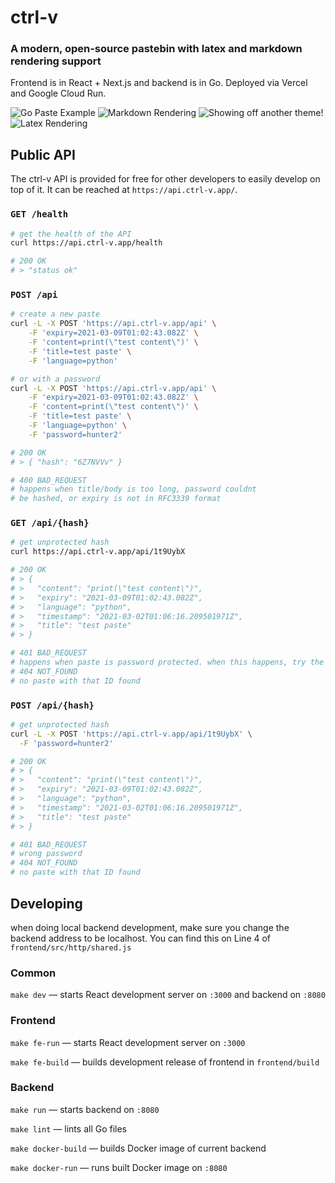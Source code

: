 # ctrl-v
### A modern, open-source pastebin with latex and markdown rendering support
Frontend is in React + Next.js and backend is in Go. Deployed via Vercel and Google Cloud Run.

![Go Paste Example](https://user-images.githubusercontent.com/23178940/83225601-06f0bb80-a135-11ea-9af2-9f2946459fe7.png)
![Markdown Rendering](https://user-images.githubusercontent.com/23178940/83225605-0821e880-a135-11ea-9efd-e7242ebde265.png)
![Showing off another theme!](https://user-images.githubusercontent.com/23178940/83225610-0a844280-a135-11ea-8c7c-4a0ecb13f379.png)
![Latex Rendering](https://user-images.githubusercontent.com/23178940/83225613-0c4e0600-a135-11ea-9f27-e5653cf9f343.png)

## Public API
The ctrl-v API is provided for free for other developers to easily develop on top of it. It can be reached at `https://api.ctrl-v.app/`.

### `GET /health`
```bash
# get the health of the API
curl https://api.ctrl-v.app/health

# 200 OK
# > "status ok"
```

### `POST /api`
```bash
# create a new paste
curl -L -X POST 'https://api.ctrl-v.app/api' \
    -F 'expiry=2021-03-09T01:02:43.082Z' \
    -F 'content=print(\"test content\")' \
    -F 'title=test paste' \
    -F 'language=python'

# or with a password
curl -L -X POST 'https://api.ctrl-v.app/api' \
    -F 'expiry=2021-03-09T01:02:43.082Z' \
    -F 'content=print(\"test content\")' \
    -F 'title=test paste' \
    -F 'language=python' \
    -F 'password=hunter2'

# 200 OK
# > { "hash": "6Z7NVVv" }

# 400 BAD_REQUEST
# happens when title/body is too long, password couldnt
# be hashed, or expiry is not in RFC3339 format
```
### `GET /api/{hash}`
```bash
# get unprotected hash
curl https://api.ctrl-v.app/api/1t9UybX

# 200 OK
# > {
# >   "content": "print(\"test content\")",
# >   "expiry": "2021-03-09T01:02:43.082Z",
# >   "language": "python",
# >   "timestamp": "2021-03-02T01:06:16.209501971Z",
# >   "title": "test paste"
# > }

# 401 BAD_REQUEST
# happens when paste is password protected. when this happens, try the authenticated alternative using POST
# 404 NOT_FOUND
# no paste with that ID found
```

### `POST /api/{hash}`
```bash
# get unprotected hash
curl -L -X POST 'https://api.ctrl-v.app/api/1t9UybX' \
  -F 'password=hunter2'

# 200 OK
# > {
# >   "content": "print(\"test content\")",
# >   "expiry": "2021-03-09T01:02:43.082Z",
# >   "language": "python",
# >   "timestamp": "2021-03-02T01:06:16.209501971Z",
# >   "title": "test paste"
# > }

# 401 BAD_REQUEST
# wrong password
# 404 NOT_FOUND
# no paste with that ID found
```

## Developing
when doing local backend development, make sure you change the backend address to be localhost. You can find this on Line 4 of `frontend/src/http/shared.js`

### Common
`make dev` &mdash; starts React development server on `:3000` and backend on `:8080`

### Frontend
`make fe-run` &mdash; starts React development server on `:3000`

`make fe-build` &mdash; builds development release of frontend in `frontend/build`

### Backend
`make run` &mdash; starts backend on `:8080`

`make lint` &mdash; lints all Go files 

`make docker-build` &mdash; builds Docker image of current backend

`make docker-run` &mdash; runs built Docker image on `:8080`